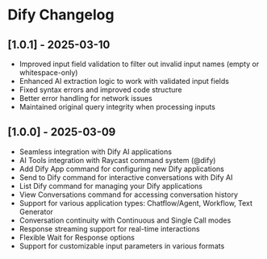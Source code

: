# Dify Changelog

## [1.0.1] - 2025-03-10

- Improved input field validation to filter out invalid input names (empty or whitespace-only)
- Enhanced AI extraction logic to work with validated input fields
- Fixed syntax errors and improved code structure
- Better error handling for network issues
- Maintained original query integrity when processing inputs

## [1.0.0] - 2025-03-09

- Seamless integration with Dify AI applications
- AI Tools integration with Raycast command system (@dify)
- Add Dify App command for configuring new Dify applications 
- Send to Dify command for interactive conversations with Dify AI
- List Dify command for managing your Dify applications
- View Conversations command for accessing conversation history
- Support for various application types: Chatflow/Agent, Workflow, Text Generator
- Conversation continuity with Continuous and Single Call modes
- Response streaming support for real-time interactions
- Flexible Wait for Response options
- Support for customizable input parameters in various formats